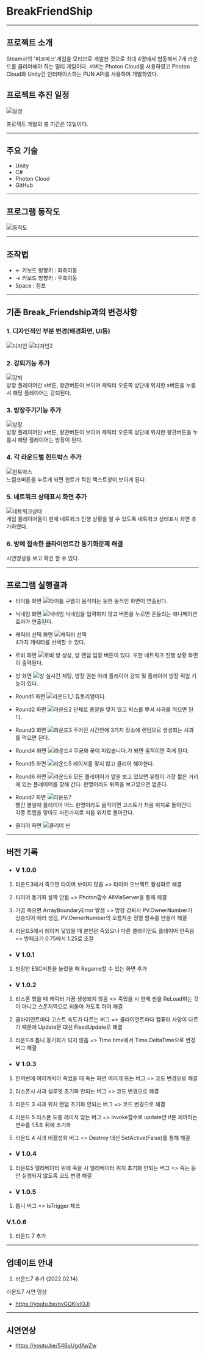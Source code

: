 # BreakFriendShip
----------

프로젝트 소개
----------
Steam사의 '피코파크'게임을 모티브로 개발한 것으로 최대 4명에서 협동해서 7개 라운드를 클리어해야 하는 멀티 게임이다. 서버는 Photon Cloud를 사용하였고 Photon Cloud와 Unity간 인터페이스하는 PUN API를 사용하여 개발하였다.
## 프로젝트 추진 일정
![일정](https://user-images.githubusercontent.com/74814641/150344566-cbefc517-0022-48df-a623-9ab21bf12f35.JPG)

프로젝트 개발의 총 기간은 12일이다.

--------------
## 주요 기술
+ Unity
+ C#
+ Photon Cloud
+ GitHub

----------------
## 프로그램 동작도
![동작도](https://user-images.githubusercontent.com/74814641/150346827-42a542b7-58e4-4105-867a-784050d46da9.JPG)

----------------
## 조작법
+ ← 키보드 방향키 : 좌측이동 
+ → 키보드 방향키 : 우측이동
+ Space : 점프

--------------
## 기존 Break_Friendship과의 변경사항
### 1. 디자인적인 부분 변경(배경화면, UI등)

![디자인](https://user-images.githubusercontent.com/74814641/150348724-238319c7-ce49-4954-a2e9-e617d1fb860f.JPG)
![디자인2](https://user-images.githubusercontent.com/74814641/150348781-90732cd8-14d1-48d6-812f-b0db1f88ae92.JPG)

### 2. 강퇴기능 추가
![강퇴](https://user-images.githubusercontent.com/74814641/150349062-7e40c95f-be31-4e3d-8799-a9457d65c3fe.JPG)             
방장 플레이어만 x버튼, 왕관버튼이 보이며 캐릭터 오른쪽 상단에 위치한 x버튼을 누를시 해당 플레이어는 강퇴된다.


### 3. 방장주기기능 추가
![방장](https://user-images.githubusercontent.com/74814641/150349121-23331a82-89ed-4cdd-a8ec-542878f559bf.JPG)                 
방장 플레이어만 x버튼, 왕관버튼이 보이며 캐릭터 오른쪽 상단에 위치한 왕관버튼을 누를시 해당 플레이어는 방장이 된다.


### 4. 각 라운드별 힌트박스 추가
![힌트박스](https://user-images.githubusercontent.com/74814641/150349208-48df0476-b987-45f7-8170-4d462590f37c.JPG)                   
느낌표버튼을 누르게 되면 힌트가 적힌 텍스트창이 보이게 된다.


### 5. 네트워크 상태표시 화면 추가
![네트워크상태](https://user-images.githubusercontent.com/74814641/150354331-06139e0a-0e1a-4b53-aa89-ee8e0243bd26.png)                           
게임 플레이어들이 현재 네트워크 진행 상황을 알 수 있도록 네트워크 상태표시 화면 추가하였다.


### 6. 방에 접속한 클라이언트간 동기화문제 해결
시연영상을 보고 확인 할 수 있다.

--------------
## 프로그램 실행결과
+ 타이틀 화면
![타이틀](https://user-images.githubusercontent.com/74814641/150352353-5c3bc592-abc5-4c11-81f7-93579c3e08af.gif)
구름이 움직이는 듯한 동적인 화면이 연출된다.

+ 닉네임 화면
![닉네임](https://user-images.githubusercontent.com/74814641/150353097-5f2cbe3c-7a25-4644-bad7-0c3381ca2b16.gif)
닉네임을 입력하지 않고 버튼을 누르면 흔들리는 애니메이션 효과가 연출된다.

+ 캐릭터 선택 화면
![캐릭터 선택](https://user-images.githubusercontent.com/74814641/150353417-e4880e48-7a0b-45a5-9bfc-f27b34699b19.gif)                           
4가지 캐릭터를 선택할 수 있다.

+ 로비 화면
![로비](https://user-images.githubusercontent.com/74814641/150353918-a4a16e40-605d-4f1d-9888-46577c99475f.gif)
방 생성, 방 랜덤 입장 버튼이 있다. 또한 네트워크 진행 상황 화면이 출력된다.

+ 방 화면
![방](https://user-images.githubusercontent.com/74814641/150355123-70e43e2a-11fa-49fd-a6d8-afd41cbaf263.gif)
실시간 채팅, 방장 권한 아래 플레이어 강퇴 및 플레이어 방장 위임 기능이 있다.

+ Round1 화면
![라운드1_1](https://user-images.githubusercontent.com/74814641/150357215-7b6897a6-6b7a-4964-94e6-32b4f5e788de.gif)
튜토리얼이다.

+ Round2 화면
![라운드2](https://user-images.githubusercontent.com/74814641/150357736-bd4b0848-236a-4e29-812e-496d7ba339ae.gif)
단체로 총알을 맞지 않고 박스를 뿌셔 사과를 먹으면 된다.

+ Round3 화면
![라운드3](https://user-images.githubusercontent.com/74814641/150359895-4154daf4-b16e-42fd-92a7-192d59d9baa4.gif)
주어진 시간안에 3가지 장소에 랜덤으로 생성되는 사과를 먹으면 된다.

+ Round4 화면
![라운드4](https://user-images.githubusercontent.com/74814641/150359569-2286349a-95db-4cbd-972d-2b2b2313c85f.gif)
무궁화 꽃이 피었습니다.가 되면 움직이면 죽게 된다.

+ Round5 화면
![라운드5](https://user-images.githubusercontent.com/74814641/150360509-48f4bb04-8bea-48b8-b71f-c3a6fff9cf20.gif)
레이저를 맞지 않고 클리어 해야한다.

+ Round6 화면
![라운드6](https://user-images.githubusercontent.com/74814641/150360941-6cf8413d-34f0-4d67-8748-d3b5ff2b61f8.gif)
모든 플레이어가 앞을 보고 있으면 유령이 가장 짧은 거리에 있는 플레이어를 향해 간다. 한명이라도 뒤쪽을 보고있으면 멈춘다.

+ Round7 화면
![라운드7](https://user-images.githubusercontent.com/74814641/153880091-9cffaac7-e418-4cd2-8072-c4e4123f7cdd.gif)                   
빨간 불일때 플레이어 어느 한명이라도 움직이면 고스트가 처음 위치로 돌아간다. 각종 트랩을 닿아도 마찬가지로 처음 위치로 돌아간다.


+ 클리어 화면
![클리어 씬](https://user-images.githubusercontent.com/74814641/150361426-d5b18bd8-0438-4c6e-8507-817b146b7652.JPG)

--------------
## 버전 기록

+ ### V 1.0.0
1. 라운드3에서 죽으면 타이머 보이지 않음 
=> 타이머 오브젝트 활성화로 해결

2. 타이머 동기화 살짝 안됨
=> Photon함수 AllViaServer을 통해 해결

3. 가끔 죽으면 ArrayBoundaryError 발생
=> 방장 강퇴시 PV.OwnerNumber가 상승되어 에러 생김, PV.OwnerNumber의 오름차순 정렬 함수를 만들어 해결

4. 라운드5에서 레이저 닿았을 때 본인은 죽었으나 다른 클라이언트 플레이어 안죽음
=> 방패크기 0.75에서 1.25로 조절


+ ### V 1.0.1
1. 방장만 ESC버튼을 눌렀을 때 Regame할 수 있는 화면 추가

+ ### V 1.0.2
1. 리스폰 했을 때 캐릭터 가끔 생성되지 않음
=> 죽었을 시 현재 씬을 ReLoad하는 것이 아니고 스폰지역으로 되돌아 가도록 하여 해결

2. 클라이언트마다 고스트 속도가 다르는 버그
=> 클라이언트마다 컴퓨터 사양이 다르기 때문에 Update문 대신 FixedUpdate로 해결

3. 라운드6 톱니 동기화가 되지 않음
=> Time.time에서 Time.DeltaTime으로 변경 버그 해결

+ ### V 1.0.3
1. 한꺼번에 여러캐릭터 죽었을 때 죽는 화면 여러개 뜨는 버그
=> 코드 변경으로 해결

2. 리스폰시 사과 실루엣 초기화 안되는 버그
=> 코드 변경으로 해결

3. 라운드 3 사과 위치 랜덤 초기화 안되는 버그
=> 코드 변경으로 해결

4. 라운드 5 리스폰 도중 레이저 맞는 버그
=> Invoke함수로 update안 if문 제어하는 변수를 1.5초 뒤에 초기화

5. 라운드 4 사과 비활성화 버그
=> Destroy 대신 SetActive(False)를 통해 해결

+ ### V 1.0.4
1. 라운드5 엘리베이터 위에 죽을 시 엘리베이터 위치 초기화 안되는 버그
=> 죽는 동안 실행되지 않도록 코드 변경 해결

+ ### V 1.0.5
1. 톱니 버그
=> IsTrigger 체크 

### V.1.0.6
1. 라운드 7 추가




--------------
## 업데이트 안내
1. 라운드7 추가 (2022.02.14)

라운드7 시연 영상
+ https://youtu.be/ovGQKIvlOJI

--------------
## 시연연상
+ https://youtu.be/546uUgdAwZw


